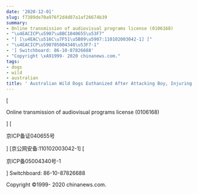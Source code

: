 ```yaml
---
date: '2020-12-01'
slug: f7389de70a976f2d4d87a1af26674b39
summary:
- Online transmission of audiovisual programs license (0106168)
- "\u4EACICP\u5907\u8BC1040655\u53F7"
- "] [\u4EAC\u516C\u7F51\u5B89\u5907:110102003042-1] ["
- "\u4EACICP\u590705004340\u53F7-1"
- '] Switchboard: 86-10-87826688'
- "Copyright \xA91999- 2020 chinanews.com."
tags:
- dogs
- wild
- australian
title: ' Australian Wild Dogs Euthanized After Attacking Boy, Injuring Several People '
---
```


 [

Online transmission of audiovisual programs license (0106168)

] [

京ICP备证040655号

] [京公网安备:110102003042-1] [

京ICP备05004340号-1

] Switchboard: 86-10-87826688

Copyright ©1999- 2020 chinanews.com.

 
        